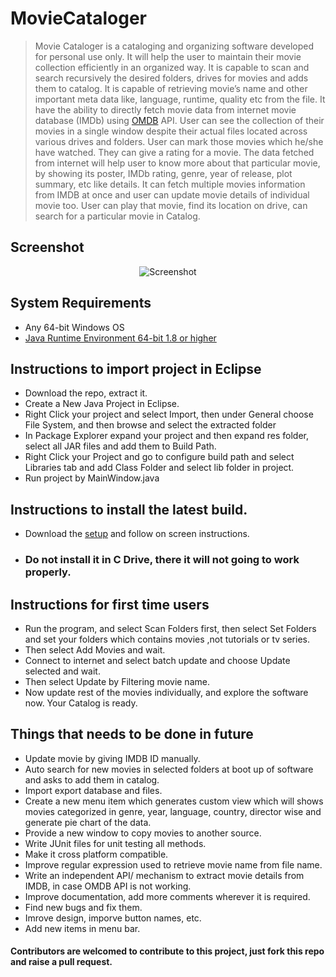 # MovieCataloger
> Movie Cataloger is a cataloging and organizing software developed for personal use only.
> It will help the user to maintain their movie collection efficiently in an organized way.
> It is capable to scan and search recursively the desired folders, drives for movies and adds them to catalog.
> It is capable of retrieving movie’s name and other important meta data like, language, runtime, quality etc from the file.
> It have the ability to directly fetch movie data from internet movie database (IMDb) using [OMDB](http://www.omdbapi.com/) API.
> User can see the collection of their movies in a single window despite their actual files located across various drives and folders. 
> User can mark those movies which he/she have watched. They can give a rating for a movie. 
> The data fetched from internet will help user to know more about that particular movie, by showing its poster, IMDb rating, genre, year of release, plot summary, etc like details.
> It can fetch multiple movies information from IMDB at once and user can update movie details of individual movie too.
> User can play that movie, find its location on drive, can search for a particular movie in Catalog.

## Screenshot

<p align="center">
  <img src="https://raw.githubusercontent.com/googleknight/MovieCataloger/master/MovieCataloger/Screenshots/MainWindow.jpg" alt="Screenshot"/>
</p>

## System Requirements
* Any 64-bit Windows OS
* [Java Runtime Environment 64-bit 1.8 or higher](http://www.oracle.com/technetwork/java/javase/downloads/jre8-downloads-2133155.html)

## Instructions to import project in Eclipse
* Download the repo, extract it.
* Create a New Java Project in Eclipse.
* Right Click your project and select Import, then under General choose File System, and then browse and select the extracted folder
* In Package Explorer expand your project and then expand res folder, select all JAR files and add them to Build Path.
* Right Click your Project and go to configure build path and select Libraries tab and add Class Folder and select lib folder in project.
* Run project by MainWindow.java

## Instructions to install the latest build.
* Download the [setup](https://raw.githubusercontent.com/googleknight/MovieCataloger/master/Setup/MovieCatalogerSetup.exe) and follow on screen instructions.
* ### Do not install it in C Drive, there it will not going to work properly.

## Instructions for first time users
* Run the program, and select Scan Folders first, then select Set Folders  and set your folders which contains movies ,not tutorials or tv series.
* Then select Add Movies and wait.
* Connect to internet and select batch update and choose Update selected and wait.
* Then select Update by Filtering movie name.
* Now update rest of the movies individually, and explore the software now. Your Catalog is ready.

## Things that needs to be done in future
* Update movie by giving IMDB ID manually.
* Auto search for new movies in selected folders at boot up of software and asks to add them in catalog.
* Import export database and files.
* Create a new menu item which generates custom view which will shows movies categorized in genre, year, language, country, director wise and generate pie chart of the data.
* Provide a new window to copy movies to another source.
* Write JUnit files for unit testing all methods.
* Make it cross platform compatible.
* Improve regular expression used to retrieve movie name from file name.
* Write an independent API/ mechanism to extract movie details from IMDB, in case OMDB API is not working.
* Improve documentation, add more comments wherever it is required.
* Find new bugs and fix them.
* Imrove design, imporve button names, etc.
* Add new items in menu bar.


#### Contributors are welcomed to contribute to this project, just fork this repo and raise a pull request.
